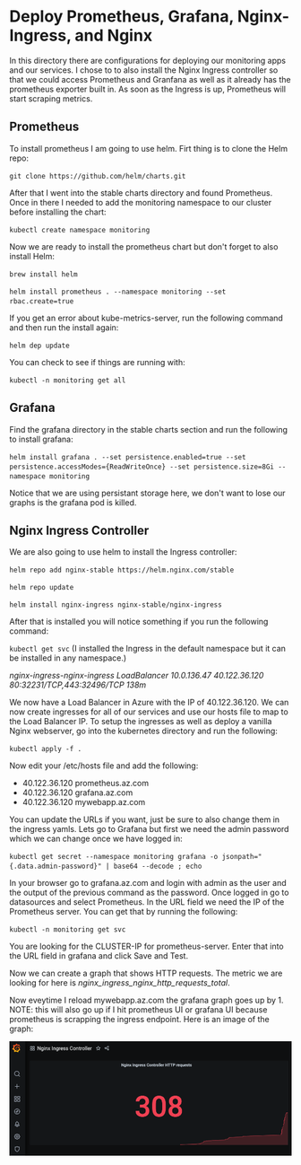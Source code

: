 # Deploy Prometheus, Grafana, Nginx-Ingress, and Nginx

In this directory there are configurations for deploying our monitoring apps and our services. I chose to to also install the Nginx Ingress controller so that we could access Prometheus and Granfana as well as it already has the prometheus exporter built in. As soon as the Ingress is up, Prometheus will start scraping metrics.

## Prometheus

To install prometheus I am going to use helm. Firt thing is to clone the Helm repo:

`git clone https://github.com/helm/charts.git`

After that I went into the stable charts directory and found Prometheus. Once in there I needed to add the monitoring namespace to our cluster before installing the chart:

`kubectl create namespace monitoring`

Now we are ready to install the prometheus chart but don't forget to also install Helm:

`brew install helm`

`helm install prometheus . --namespace monitoring --set rbac.create=true`

If you get an error about kube-metrics-server, run the following command and then run the install again:

`helm dep update`

You can check to see if things are running with:

`kubectl -n monitoring get all`

## Grafana

Find the grafana directory in the stable charts section and run the following to install grafana:

`helm install grafana . --set persistence.enabled=true --set persistence.accessModes={ReadWriteOnce} --set persistence.size=8Gi --namespace monitoring`

Notice that we are using persistant storage here, we don't want to lose our graphs is the grafana pod is killed.

## Nginx Ingress Controller

We are also going to use helm to install the Ingress controller:

`helm repo add nginx-stable https://helm.nginx.com/stable`

`helm repo update`

`helm install nginx-ingress nginx-stable/nginx-ingress`

After that is installed you will notice something if you run the following command:

`kubectl get svc` (I installed the Ingress in the default namespace but it can be installed in any namespace.)

*nginx-ingress-nginx-ingress   LoadBalancer   10.0.136.47   40.122.36.120   80:32231/TCP,443:32496/TCP   138m*

We now have a Load Balancer in Azure with the IP of 40.122.36.120. We can now create ingresses for all of our services and use our hosts file to map to the Load Balancer IP. To setup the ingresses as well as deploy a vanilla Nginx webserver, go into the kubernetes directory and run the following:

`kubectl apply -f .`

Now edit your /etc/hosts file and add the following:

- 40.122.36.120   prometheus.az.com
- 40.122.36.120   grafana.az.com
- 40.122.36.120   mywebapp.az.com

You can update the URLs if you want, just be sure to also change them in the ingress yamls. Lets go to Grafana but first we need the admin password which we can change once we have logged in:

`kubectl get secret --namespace monitoring grafana -o jsonpath="{.data.admin-password}" | base64 --decode ; echo`

In your browser go to grafana.az.com and login with admin as the user and the output of the previous command as the password. Once logged in go to datasources and select Prometheus. In the URL field we need the IP of the Prometheus server. You can get that by running the following:

`kubectl -n monitoring get svc`

You are looking for the CLUSTER-IP for prometheus-server. Enter that into the URL field in grafana and click Save and Test.

Now we can create a graph that shows HTTP requests. The metric we are looking for here is *nginx_ingress_nginx_http_requests_total*.

Now eveytime I reload mywebapp.az.com the grafana graph goes up by 1. NOTE: this will also go up if I hit prometheus UI or grafana UI because prometheus is scrapping the ingress endpoint. Here is an image of the graph:

![alt text](grafana.png)